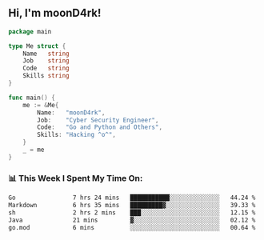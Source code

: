 <h2> Hi, I'm moonD4rk!</h2>

```go
package main

type Me struct {
	Name   string
	Job    string
	Code   string
	Skills string
}

func main() {
	me := &Me{
		Name:   "moonD4rk",
		Job:    "Cyber Security Engineer",
		Code:   "Go and Python and Others",
		Skills: "Hacking ^o^",
	}
	_ = me
}
```

<h3>📊 This Week I Spent My Time On:</h3>
<!-- <img align='right' src="https://github-readme-stats.vercel.app/api?username=moond4rk&show_icons=true&theme=radical", width="300" height="150"> -->

<!--START_SECTION:waka-->

```txt
Go                7 hrs 24 mins   ███████████░░░░░░░░░░░░░░   44.24 %
Markdown          6 hrs 35 mins   █████████▓░░░░░░░░░░░░░░░   39.33 %
sh                2 hrs 2 mins    ███░░░░░░░░░░░░░░░░░░░░░░   12.15 %
Java              21 mins         ▓░░░░░░░░░░░░░░░░░░░░░░░░   02.12 %
go.mod            6 mins          ░░░░░░░░░░░░░░░░░░░░░░░░░   00.64 %
```

<!--END_SECTION:waka-->

